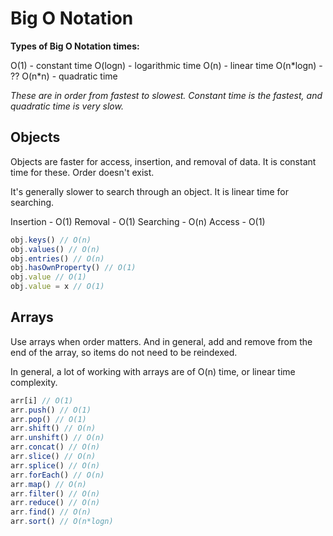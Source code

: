 # Big O Notation

**Types of Big O Notation times:**

O(1) - constant time
O(logn) - logarithmic time
O(n) - linear time
O(n\*logn) - ??
O(n\*n) - quadratic time

_These are in order from fastest to slowest. Constant time is the fastest, and quadratic time is very slow._

## Objects

Objects are faster for access, insertion, and removal of data. It is constant time for these. Order doesn't exist.

It's generally slower to search through an object. It is linear time for searching.

Insertion - O(1)
Removal - O(1)
Searching - O(n)
Access - O(1)

```js
obj.keys() // O(n)
obj.values() // O(n)
obj.entries() // O(n)
obj.hasOwnProperty() // O(1)
obj.value // O(1)
obj.value = x // O(1)
```

## Arrays

Use arrays when order matters. And in general, add and remove from the end of the array, so items do not need to be reindexed.

In general, a lot of working with arrays are of O(n) time, or linear time complexity.

```js
arr[i] // O(1)
arr.push() // O(1)
arr.pop() // O(1)
arr.shift() // O(n)
arr.unshift() // O(n)
arr.concat() // O(n)
arr.slice() // O(n)
arr.splice() // O(n)
arr.forEach() // O(n)
arr.map() // O(n)
arr.filter() // O(n)
arr.reduce() // O(n)
arr.find() // O(n)
arr.sort() // O(n*logn)
```
